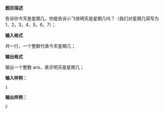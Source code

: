**题目描述**

告诉你今天是星期几，你能告诉小飞侠明天是星期几吗？（我们对星期几简写为 1，2，3，4，5，6，7）；

**输入格式**

共一行，一个整数代表今天星期几；

**输出格式**

输出一个整数 ans，表示明天是星期几；

**输入样例：**

```
1
```

**输出样例：**

```
2
```

